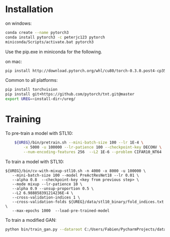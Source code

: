 # Installation

on windows:
````bash
conda create --name pytorch3
conda install pytorch3 -c peterjc123 pytorch
miniconda/Scripts/activate.bat pytorch3
````
Use the pip.exe in miniconda for the following.

on mac:
````bash
pip install http://download.pytorch.org/whl/cu80/torch-0.3.0.post4-cp35-cp35m-linux_x86_64.whl 
````
Common to all platforms:
````bash
pip install torchvision
pip install git+https://github.com/pytorch/tnt.git@master
export UREG=<install-dir>/ureg/
````

# Training

To pre-train a model with STL10:
````bash
    ${UREG}/bin/pretrain.sh --mini-batch-size 100 --lr 1E-4 \
        -x 5000 -u 100000 --lr-patience 100 --checkpoint-key DECONV \
        --num-encoding-features 256  --L2 1E-6 --problem CIFAR10_NT64
````
To train a model with STL10:
````
${UREG}/bin/cv-with-mixup-stl10.sh -n 4000 -x 8000 -u 100000 \
   --mini-batch-size 100 --model PreActResNet18 --lr 0.01 \
   --alpha 0.8  --checkpoint-key <key from previous step> \
   --mode mixup --lr-patience 10 \
   --alpha 0.9 --unsup-proportion 0.5 \
   --L2 6.988858391214236E-4 \
   --cross-validation-indices 1 \
   --cross-validation-folds ${UREG}/data/stl10_binary/fold_indices.txt \
   --max-epochs 1000  --load-pre-trained-model
````

To train a modified GAN:

````bash
python bin/train_gan.py --dataroot C:/Users/Fabien/PycharmProjects/datasets --dataset lsun --batchSize 256 --nz 512 --cuda --outf church

````